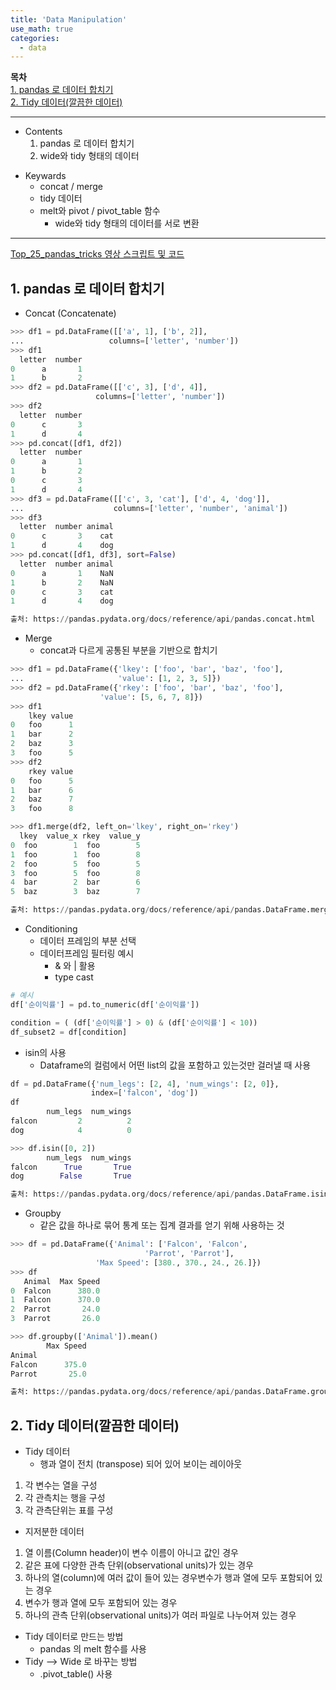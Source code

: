 ```yaml
---
title: 'Data Manipulation'
use_math: true
categories:
  - data
---
```


**목차**  
[1. pandas 로 데이터 합치기](#1-pandas-로-데이터-합치기)  
[2. Tidy 데이터(깔끔한 데이터)](#2-tidy-데이터깔끔한-데이터)  

---
* Contents
  1. pandas 로 데이터 합치기
  2. wide와 tidy 형태의 데이터

>
* Keywards
  * concat / merge
  * tidy 데이터
  * melt와 pivot / pivot_table 함수
    * wide와 tidy 형태의 데이터를 서로 변환

---
[Top_25_pandas_tricks 영상 스크립트 및 코드](https://nbviewer.org/github/justmarkham/pandas-videos/blob/master/top_25_pandas_tricks.ipynb)

## 1. pandas 로 데이터 합치기
* Concat (Concatenate)
  
```python
>>> df1 = pd.DataFrame([['a', 1], ['b', 2]],
...                   columns=['letter', 'number'])
>>> df1
  letter  number
0      a       1
1      b       2
>>> df2 = pd.DataFrame([['c', 3], ['d', 4]],
                   columns=['letter', 'number'])
>>> df2
  letter  number
0      c       3
1      d       4
>>> pd.concat([df1, df2])
  letter  number
0      a       1
1      b       2
0      c       3
1      d       4
>>> df3 = pd.DataFrame([['c', 3, 'cat'], ['d', 4, 'dog']],
...                    columns=['letter', 'number', 'animal'])
>>> df3
  letter  number animal
0      c       3    cat
1      d       4    dog
>>> pd.concat([df1, df3], sort=False)
  letter  number animal
0      a       1    NaN
1      b       2    NaN
0      c       3    cat
1      d       4    dog

출처: https://pandas.pydata.org/docs/reference/api/pandas.concat.html
```
* Merge
  * concat과 다르게 공통된 부분을 기반으로 합치기

```python
>>> df1 = pd.DataFrame({'lkey': ['foo', 'bar', 'baz', 'foo'],
...                     'value': [1, 2, 3, 5]})
>>> df2 = pd.DataFrame({'rkey': ['foo', 'bar', 'baz', 'foo'],
                    'value': [5, 6, 7, 8]})
>>> df1
    lkey value
0   foo      1
1   bar      2
2   baz      3
3   foo      5
>>> df2
    rkey value
0   foo      5
1   bar      6
2   baz      7
3   foo      8

>>> df1.merge(df2, left_on='lkey', right_on='rkey')
  lkey  value_x rkey  value_y
0  foo        1  foo        5
1  foo        1  foo        8
2  foo        5  foo        5
3  foo        5  foo        8
4  bar        2  bar        6
5  baz        3  baz        7

출처: https://pandas.pydata.org/docs/reference/api/pandas.DataFrame.merge.html
```

* Conditioning
  * 데이터 프레임의 부분 선택
  * 데이터프레임 필터링 예시  
    * & 와 | 활용  
    * type cast  
```python
# 예시
df['순이익률'] = pd.to_numeric(df['순이익률'])

condition = ( (df['순이익률'] > 0) & (df['순이익률'] < 10))
df_subset2 = df[condition]
```

* isin의 사용
  * Dataframe의 컬럼에서 어떤 list의 값을 포함하고 있는것만 걸러낼 때 사용  

```python
df = pd.DataFrame({'num_legs': [2, 4], 'num_wings': [2, 0]},
                  index=['falcon', 'dog'])
df
        num_legs  num_wings
falcon         2          2
dog            4          0

>>> df.isin([0, 2])
        num_legs  num_wings
falcon      True       True
dog        False       True

출처: https://pandas.pydata.org/docs/reference/api/pandas.DataFrame.isin.html
```

* Groupby
  * 같은 값을 하나로 묶어 통계 또는 집계 결과를 얻기 위해 사용하는 것

```python
>>> df = pd.DataFrame({'Animal': ['Falcon', 'Falcon',
                              'Parrot', 'Parrot'],
                   'Max Speed': [380., 370., 24., 26.]})
>>> df
   Animal  Max Speed
0  Falcon      380.0
1  Falcon      370.0
2  Parrot       24.0
3  Parrot       26.0

>>> df.groupby(['Animal']).mean()
        Max Speed
Animal
Falcon      375.0
Parrot       25.0

출처: https://pandas.pydata.org/docs/reference/api/pandas.DataFrame.groupby.html
```

## 2. Tidy 데이터(깔끔한 데이터)
* Tidy 데이터
  * 행과 열이 전치 (transpose) 되어 있어 보이는 레이아웃
1. 각 변수는 열을 구성
2. 각 관측치는 행을 구성
3. 각 관측단위는 표를 구성

* 지저분한 데이터
1. 열 이름(Column header)이 변수 이름이 아니고 값인 경우
2. 같은 표에 다양한 관측 단위(observational units)가 있는 경우
3. 하나의 열(column)에 여러 값이 들어 있는 경우변수가 행과 열에 모두 포함되어 있는 경우
4. 변수가 행과 열에 모두 포함되어 있는 경우
5. 하나의 관측 단위(observational units)가 여러 파일로 나누어져 있는 경우

* Tidy 데이터로 만드는 방법
  * pandas 의 melt 함수를 사용
* Tidy --> Wide 로 바꾸는 방법
  * .pivot_table() 사용

